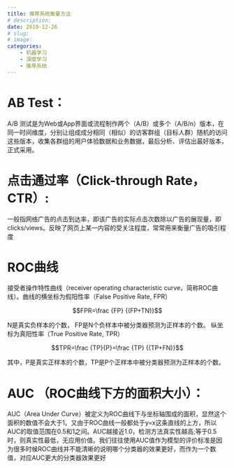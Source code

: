 ```yaml
---
title: 推荐系统衡量方法
# description: 
date: 2019-12-26
# slug: 
# image: 
categories:
    - 机器学习
    - 深度学习
    - 推荐系统
---
```


# AB Test：
A/B 测试是为Web或App界面或流程制作两个（A/B）或多个（A/B/n）版本，在同一时间维度，分别让组成成分相同（相似）的访客群组（目标人群）随机的访问这些版本，收集各群组的用户体验数据和业务数据，最后分析、评估出最好版本，正式采用。

# 点击通过率（Click-through Rate，CTR）: 
一般指网络广告的点击到达率，即该广告的实际点击次数除以广告的展现量，即clicks/views。反映了网页上某一内容的受关注程度，常常用来衡量广告的吸引程度

# ROC曲线
接受者操作特性曲线（receiver operating characteristic curve，简称ROC曲线）。曲线的横坐标为假阳性率（False Positive Rate, FPR）

```math
FPR=\frac {FP} {(FP+TN)}
```

N是真实负样本的个数，
FP是N个负样本中被分类器预测为正样本的个数。
纵坐标为真阳性率（True Positive Rate, TPR）

```math
TPR=\frac {TP}{P}=\frac {TP} {(TP+FN)}
```

其中，P是真实正样本的个数，TP是P个正样本中被分类器预测为正样本的个数。
# AUC （ROC曲线下方的面积大小）：
AUC（Area Under Curve）被定义为ROC曲线下与坐标轴围成的面积，显然这个面积的数值不会大于1。又由于ROC曲线一般都处于y=x这条直线的上方，所以AUC的取值范围在0.5和1之间。AUC越接近1.0，检测方法真实性越高;等于0.5时，则真实性最低，无应用价值。我们往往使用AUC值作为模型的评价标准是因为很多时候ROC曲线并不能清晰的说明哪个分类器的效果更好，而作为一个数值，对应AUC更大的分类器效果更好


